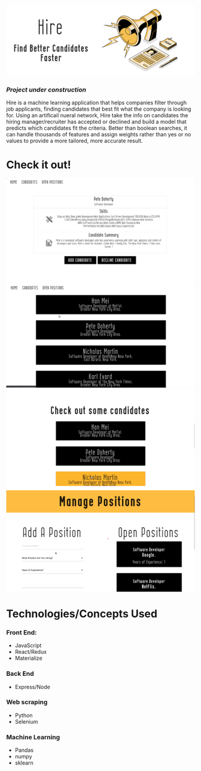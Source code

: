 ![hire](./public/hire_banner.png)

### ***Project under construction***
Hire is a machine learning application that helps companies filter through job applicants, finding candidates that best fit what the company is looking for. Using an artificail nueral network, Hire take the info on candidates the hiring manager/recruiter has accepted or declined and build a model that predicts which candidates fit the criteria. Better than boolean searches, it can handle thousands of features and assign weights rather than yes or no values to provide a more tailored, more accurate result. 

# Check it out!

![hire](./public/hire_candidate_card.png)
![hire](./public/hire_candidate_list.png)
![hire](./public/hire_home_candidates.png)
![hire](./public/hire_manage_positions.png)

# Technologies/Concepts Used
### Front End: 
- JavaScript
- React/Redux
- Materialize 

### Back End
- Express/Node

### Web scraping
- Python
- Selenium 

### Machine Learning
- Pandas
- numpy
- sklearn  
